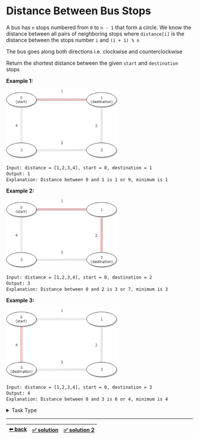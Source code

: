 # Distance Between Bus Stops

A bus has `n` stops numbered from `0` to `n - 1` that form a circle. We know the distance between all pairs of neighboring stops where `distance[i]` is the distance between the stops number `i` and `(i + 1) % n`

The bus goes along both directions i.e. clockwise and counterclockwise

Return the shortest distance between the given `start` and `destination` stops

__Example 1:__

<img src=./diagram-1.jpg width=300 />

```
Input: distance = [1,2,3,4], start = 0, destination = 1
Output: 1
Explanation: Distance between 0 and 1 is 1 or 9, minimum is 1
```

__Example 2:__

<img src=./diagram-2.jpg width=300 />

```
Input: distance = [1,2,3,4], start = 0, destination = 2
Output: 3
Explanation: Distance between 0 and 2 is 3 or 7, minimum is 3
```

__Example 3:__

<img src=./diagram-3.jpg width=300 />

```
Input: distance = [1,2,3,4], start = 0, destination = 3
Output: 4
Explanation: Distance between 0 and 3 is 6 or 4, minimum is 4
```

<details>

<summary>Task Type</summary>

- __`One Pointer One Array`__
  <details>

  <summary><i><b><code>Iterate an array</code></b></i> + <i><b><code>Iterate an array in reverse</code></b></i></summary>

    In order to solve this Task we first iterate the array and count the sum and then iterate the array in reverse (meaning counterclockwise) and count the sum. Make sure to overlap to the beginning or end of the array when necessary. Then return the lesser sum

    Thus we combine the two Approaches _`Iterate an array`_ and _`Iterate an array in reverse`_ in order to solve this Task ([solution 1](./solution.js))

  </details>

---

- __`Array Math Operation on All Elements`__
  <details>

  <summary><i><b><code>Do math or bitwise operation first on one part of the array and then on another part of of the array</code></b></i></summary>

    <!-- TODO: abstract explanation of the Approach: The Approach is that ... -->

    This Task can also be solved using the Approach _`Do math or bitwise operation first on one part of the array and then on another part of of the array`_ ([solution 2](./solution-2.js)). First of all make sure that the pointer `start` is always _before_ the pointer `destination` (swap them if not so). Then you need to sum all the elements between `start` and `destination` (this is your sum going clockwise, math operation first on one part of the array), after this get the total sum of all the elements of the array and extract the sum of going clockwise from this total sum (this is your sum going counterclockwise, math operation on another part of of the array). Then return the lesser sum

  </details>

</details>

---

| [:arrow_left: back](../README.md) | [:white_check_mark: solution](./solution.js) | [:white_check_mark: solution 2](./solution-2.js) |
| :---: | :---: | :---: |
